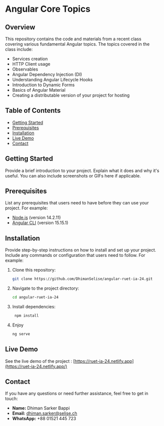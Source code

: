 # Angular Core Topics

## Overview

This repository contains the code and materials from a recent class covering various fundamental Angular topics. The topics covered in the class include:

- Services creation
- HTTP Client usage
- Observables
- Angular Dependency Injection (DI)
- Understanding Angular Lifecycle Hooks
- Introduction to Dynamic Forms
- Basics of Angular Material
- Creating a distributable version of your project for hosting

## Table of Contents

- [Getting Started](#getting-started)
- [Prerequisites](#prerequisites)
- [Installation](#installation)
- [Live Demo](#livedemo)
- [Contact](#contact)



## Getting Started

Provide a brief introduction to your project. Explain what it does and why it's useful. You can also include screenshots or GIFs here if applicable.

## Prerequisites

List any prerequisites that users need to have before they can use your project. For example:

- [Node.js](https://nodejs.org/) (version 14.2.11)
- [Angular CLI](https://angular.io/cli) (version 15.15.1)

## Installation

Provide step-by-step instructions on how to install and set up your project. Include any commands or configuration that users need to follow. For example:

1. Clone this repository:
   ```bash
   git clone https://github.com/DhimanSelise/angular-ruet-ia-24.git


2. Navigate to the project directory:
   ```bash
   cd angular-ruet-ia-24
   
4. Install dependencies:
    ```bash
     npm install
    
5. Enjoy
   ```bash
   ng serve
## Live Demo

See the live demo of the project :   [https://ruet-ia-24.netlify.app](https://ruet-ia-24.netlify.app/)

## Contact

If you have any questions or need further assistance, feel free to get in touch:

- **Name:** Dhiman Sarker Bappi
- **Email:** [dhiman.sarker@selise.ch](mailto:dhiman.sarker@selise.ch)
- **WhatsApp:** +88 01521 445 723
